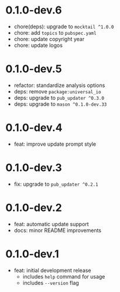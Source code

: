 # 0.1.0-dev.6

- chore(deps): upgrade to `mocktail ^1.0.0`
- chore: add `topics` to `pubspec.yaml`
- chore: update copyright year
- chore: update logos

# 0.1.0-dev.5

- refactor: standardize analysis options
- deps: remove `package:universal_io`
- deps: upgrade to `pub_updater ^0.3.0`
- deps: upgrade to `mason ^0.1.0-dev.33`

# 0.1.0-dev.4

- feat: improve update prompt style

# 0.1.0-dev.3

- fix: upgrade to `pub_updater ^0.2.1`

# 0.1.0-dev.2

- feat: automatic update support
- docs: minor README improvements

# 0.1.0-dev.1

- feat: initial development release
  - includes `help` command for usage
  - includes `--version` flag
